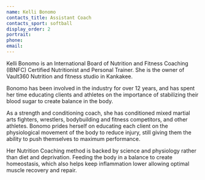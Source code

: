 ```yaml
---
name: Kelli Bonomo
contacts_title: Assistant Coach
contacts_sport: softball
display_order: 2
portrait:
phone:
email:
---
```


Kelli Bonomo is an International Board of Nutrition and Fitness Coaching (IBNFC) Certified Nutritionist and Personal Trainer. She is the owner of Vault360 Nutrition and fitness studio in Kankakee.

Bonomo has been involved in the industry for over 12 years, and has spent her time educating clients and athletes on the importance of stabilizing their blood sugar to create balance in the body.

As a strength and conditioning coach, she has conditioned mixed martial arts fighters, wrestlers, bodybuilding and fitness competitors, and other athletes. Bonomo prides herself on educating each client on the physiological movement of the body to reduce injury, still giving them the ability to push themselves to maximum performance.

Her Nutrition Coaching method is backed by science and physiology rather than diet and deprivation. Feeding the body in a balance to create homeostasis, which also helps keep inflammation lower allowing optimal muscle recovery and repair.
